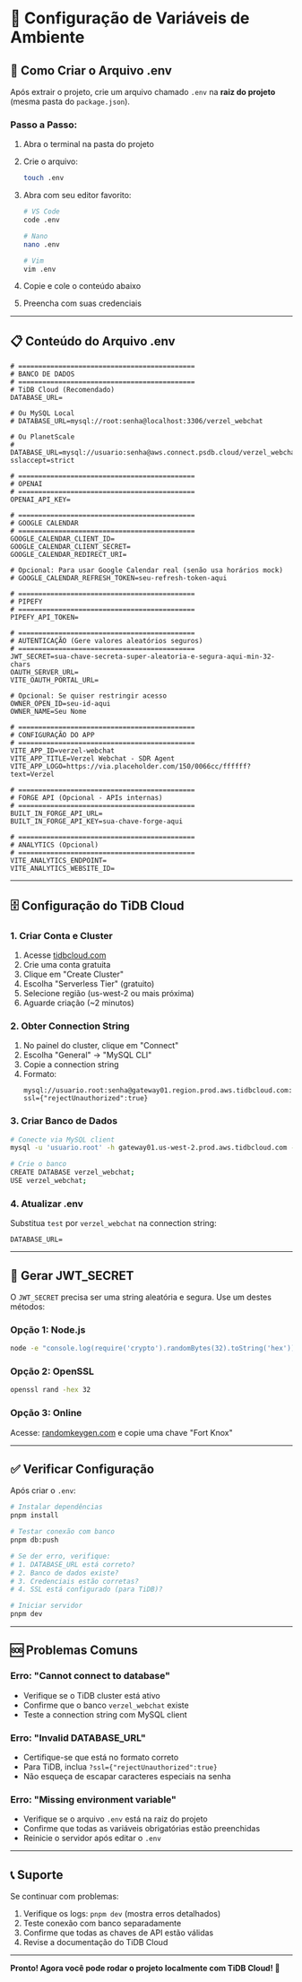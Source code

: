 # 🔐 Configuração de Variáveis de Ambiente

## 📝 Como Criar o Arquivo .env

Após extrair o projeto, crie um arquivo chamado `.env` na **raiz do projeto** (mesma pasta do `package.json`).

### Passo a Passo:

1. Abra o terminal na pasta do projeto
2. Crie o arquivo:
   ```bash
   touch .env
   ```
3. Abra com seu editor favorito:
   ```bash
   # VS Code
   code .env
   
   # Nano
   nano .env
   
   # Vim
   vim .env
   ```

4. Copie e cole o conteúdo abaixo
5. Preencha com suas credenciais

---

## 📋 Conteúdo do Arquivo .env

```env
# ============================================
# BANCO DE DADOS
# ============================================
# TiDB Cloud (Recomendado)
DATABASE_URL=

# Ou MySQL Local
# DATABASE_URL=mysql://root:senha@localhost:3306/verzel_webchat

# Ou PlanetScale
# DATABASE_URL=mysql://usuario:senha@aws.connect.psdb.cloud/verzel_webchat?sslaccept=strict

# ============================================
# OPENAI
# ============================================
OPENAI_API_KEY=

# ============================================
# GOOGLE CALENDAR
# ============================================
GOOGLE_CALENDAR_CLIENT_ID=
GOOGLE_CALENDAR_CLIENT_SECRET=
GOOGLE_CALENDAR_REDIRECT_URI=

# Opcional: Para usar Google Calendar real (senão usa horários mock)
# GOOGLE_CALENDAR_REFRESH_TOKEN=seu-refresh-token-aqui

# ============================================
# PIPEFY
# ============================================
PIPEFY_API_TOKEN=

# ============================================
# AUTENTICAÇÃO (Gere valores aleatórios seguros)
# ============================================
JWT_SECRET=sua-chave-secreta-super-aleatoria-e-segura-aqui-min-32-chars
OAUTH_SERVER_URL=
VITE_OAUTH_PORTAL_URL=

# Opcional: Se quiser restringir acesso
OWNER_OPEN_ID=seu-id-aqui
OWNER_NAME=Seu Nome

# ============================================
# CONFIGURAÇÃO DO APP
# ============================================
VITE_APP_ID=verzel-webchat
VITE_APP_TITLE=Verzel Webchat - SDR Agent
VITE_APP_LOGO=https://via.placeholder.com/150/0066cc/ffffff?text=Verzel

# ============================================
# FORGE API (Opcional - APIs internas)
# ============================================
BUILT_IN_FORGE_API_URL=
BUILT_IN_FORGE_API_KEY=sua-chave-forge-aqui

# ============================================
# ANALYTICS (Opcional)
# ============================================
VITE_ANALYTICS_ENDPOINT=
VITE_ANALYTICS_WEBSITE_ID=
```

---

## 🗄️ Configuração do TiDB Cloud

### 1. Criar Conta e Cluster

1. Acesse [tidbcloud.com](https://tidbcloud.com)
2. Crie uma conta gratuita
3. Clique em "Create Cluster"
4. Escolha "Serverless Tier" (gratuito)
5. Selecione região (us-west-2 ou mais próxima)
6. Aguarde criação (~2 minutos)

### 2. Obter Connection String

1. No painel do cluster, clique em "Connect"
2. Escolha "General" → "MySQL CLI"
3. Copie a connection string
4. Formato:
   ```
   mysql://usuario.root:senha@gateway01.region.prod.aws.tidbcloud.com:4000/test?ssl={"rejectUnauthorized":true}
   ```

### 3. Criar Banco de Dados

```bash
# Conecte via MySQL client
mysql -u 'usuario.root' -h gateway01.us-west-2.prod.aws.tidbcloud.com -P 4000 -D test --ssl-mode=VERIFY_IDENTITY --ssl-ca=/etc/ssl/cert.pem -p

# Crie o banco
CREATE DATABASE verzel_webchat;
USE verzel_webchat;
```

### 4. Atualizar .env

Substitua `test` por `verzel_webchat` na connection string:

```env
DATABASE_URL=
```

---

## 🔑 Gerar JWT_SECRET

O `JWT_SECRET` precisa ser uma string aleatória e segura. Use um destes métodos:

### Opção 1: Node.js
```bash
node -e "console.log(require('crypto').randomBytes(32).toString('hex'))"
```

### Opção 2: OpenSSL
```bash
openssl rand -hex 32
```

### Opção 3: Online
Acesse: [randomkeygen.com](https://randomkeygen.com/) e copie uma chave "Fort Knox"

---

## ✅ Verificar Configuração

Após criar o `.env`:

```bash
# Instalar dependências
pnpm install

# Testar conexão com banco
pnpm db:push

# Se der erro, verifique:
# 1. DATABASE_URL está correto?
# 2. Banco de dados existe?
# 3. Credenciais estão corretas?
# 4. SSL está configurado (para TiDB)?

# Iniciar servidor
pnpm dev
```

---


## 🆘 Problemas Comuns

### Erro: "Cannot connect to database"
- Verifique se o TiDB cluster está ativo
- Confirme que o banco `verzel_webchat` existe
- Teste a connection string com MySQL client

### Erro: "Invalid DATABASE_URL"
- Certifique-se que está no formato correto
- Para TiDB, inclua `?ssl={"rejectUnauthorized":true}`
- Não esqueça de escapar caracteres especiais na senha

### Erro: "Missing environment variable"
- Verifique se o arquivo `.env` está na raiz do projeto
- Confirme que todas as variáveis obrigatórias estão preenchidas
- Reinicie o servidor após editar o `.env`

---

## 📞 Suporte

Se continuar com problemas:

1. Verifique os logs: `pnpm dev` (mostra erros detalhados)
2. Teste conexão com banco separadamente
3. Confirme que todas as chaves de API estão válidas
4. Revise a documentação do TiDB Cloud

---

**Pronto! Agora você pode rodar o projeto localmente com TiDB Cloud! 🚀**

